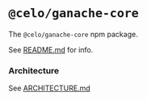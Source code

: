 # `@celo/ganache-core`

The `@celo/ganache-core` npm package.

See [README.md](../../../README.md) for info.

### Architecture

See [ARCHITECTURE.md](ARCHITECTURE.md)
